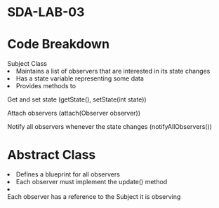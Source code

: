 # SDA-LAB-03
<h1>  Code Breakdown  </h1>
 Subject Class 
<li>Maintains a list of observers that are interested in its state changes</li>
<li>Has a state variable representing some data</li>

<li>Provides methods to

Get and set state (getState(), setState(int state))

Attach observers (attach(Observer observer))

Notify all observers whenever the state changes (notifyAllObservers()) </li>


<h1> Abstract Class </h1>
<li>Defines a blueprint for all observers</li>
<li>Each observer must implement the update() method</li>
<li></li>Each observer has a reference to the Subject it is observing</li>
